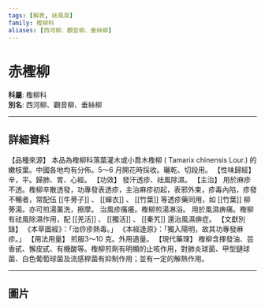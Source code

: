 ```yaml
---
tags: [解表, 祛風濕]
family: 檉柳科
aliases: [西河柳、觀音柳、垂絲柳]
---
```


# 赤檉柳

**科屬**: 檉柳科  
**別名**: 西河柳、觀音柳、垂絲柳  

---

## 詳細資料
【品種來源】
本品為檉柳科落葉灌木或小喬木檉柳 (
Tamarix chinensis
Lour.) 的嫩枝葉。中國各地均有分佈。5～6 月開花時採收。曬乾、切段用。
【性味歸經】
辛，平。歸肺、胃、心經。
【功效】
發汗透疹、祛風除濕。
【主治】
用於麻疹不透。檉柳辛散透發，功專發表透疹，主治麻疹初起，表邪外束，疹毒內陷，疹發不暢者，常配伍 [[牛蒡子]] 、 [[蟬衣]] 、 [[竹葉]] 等透疹藥同用，如 [[竹葉]] 柳蒡湯。亦可煎湯薰洗，擦摩。
治風疹瘙癢。檉柳煎湯淋浴。
用於風濕痹痛。檉柳有祛風除濕作用，配 [[羌活]] 、 [[獨活]] 、 [[秦艽]] 還治風濕痹症。
【文獻別錄】
《本草圖經》：「治痧疹熱毒。」
《本經逢原》：「獨入陽明，故其功專發麻疹。」
【用法用量】
煎服3～10 克。外用適量。
【現代藥理】
檉柳含揮發油、芸香甙、懈皮甙、有機酸等。檉柳煎劑有明顯的止咳作用，對肺炎球菌、甲型鏈球菌、白色葡萄球菌及流感桿菌有抑制作用；並有一定的解熱作用。

---

## 圖片

